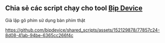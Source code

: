 Chia sẻ các script chạy cho tool [Bịp Device](https://bipdevice.io/)
--------
Giả lập gõ phím sử dụng bàn phím thật

https://github.com/bipdevice/shared_scripts/assets/152129878/77857c24-8d08-41ab-94be-6365cc266f4c

